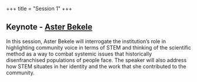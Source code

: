 +++
title = "Session 1"
+++

## Keynote - [Aster Bekele](https://dehsi2022.netlify.app/background/meettheteam/#aster-bekele)

In this session, Aster Bekele will interrogate the institution’s role in highlighting community voice in terms of STEM and thinking of the scientific method as a way to combat systemic issues that historically disenfranchised populations of people face. The speaker will also address how STEM situates in her identity and the work that she contributed to the community.